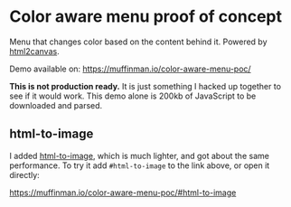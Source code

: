 # Color aware menu proof of concept

Menu that changes color based on the content behind it. Powered by [html2canvas](https://html2canvas.hertzen.com/).

Demo available on:
https://muffinman.io/color-aware-menu-poc/

**This is not production ready.** It is just something I hacked up together to see if it would work. This demo alone is 200kb of JavaScript to be downloaded and parsed.

## html-to-image

I added [html-to-image](https://github.com/bubkoo/html-to-image), which is much lighter, and got about the same performance. To try it add `#html-to-image` to the link above, or open it directly:

https://muffinman.io/color-aware-menu-poc/#html-to-image
